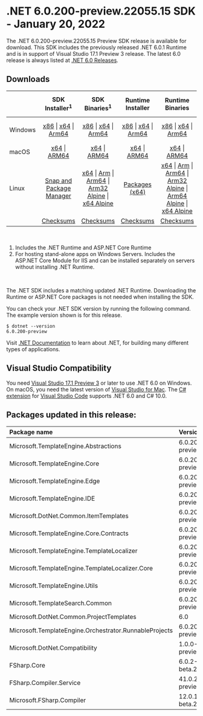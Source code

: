 # .NET 6.0.200-preview.22055.15 SDK - January 20, 2022

The .NET 6.0.200-preview.22055.15 Preview SDK release is available for download. This SDK includes the previously released .NET 6.0.1 Runtime and is in support of Visual Studio 17.1 Preview 3 release. The latest 6.0 release is always listed at [.NET 6.0 Releases](../README.md).


## Downloads

|           | SDK Installer<sup>1</sup>                        | SDK Binaries<sup>1</sup>                 | Runtime Installer                                        | Runtime Binaries                                 | ASP.NET Core Runtime           |Windows Desktop Runtime          |
| --------- | :------------------------------------------:     | :----------------------:                 | :---------------------------:                            | :-------------------------:                      | :-----------------:            | :-----------------:            |
| Windows   | [x86][dotnet-sdk-win-x86.exe] \| [x64][dotnet-sdk-win-x64.exe] \| [Arm64][dotnet-sdk-win-arm64.exe] | [x86][dotnet-sdk-win-x86.zip] \| [x64][dotnet-sdk-win-x64.zip] \|  [Arm64][dotnet-sdk-win-arm64.zip] | [x86][dotnet-runtime-win-x86.exe] \| [x64][dotnet-runtime-win-x64.exe] \| [Arm64][dotnet-runtime-win-arm64.exe] | [x86][dotnet-runtime-win-x86.zip] \| [x64][dotnet-runtime-win-x64.zip] \| [Arm64][dotnet-runtime-win-arm64.zip] | [x86][aspnetcore-runtime-win-x86.exe] \| [x64][aspnetcore-runtime-win-x64.exe] \|<br/> [Hosting Bundle][dotnet-hosting-win.exe]<sup>2</sup> | [x86][windowsdesktop-runtime-win-x86.exe] \| [x64][windowsdesktop-runtime-win-x64.exe] \| [Arm64][windowsdesktop-runtime-win-arm64.exe] |
| macOS     | [x64][dotnet-sdk-osx-x64.pkg] \| [ARM64][dotnet-sdk-osx-arm64.pkg] | [x64][dotnet-sdk-osx-x64.tar.gz] \| [ARM64][dotnet-sdk-osx-arm64.tar.gz]  | [x64][dotnet-runtime-osx-x64.pkg] \| [ARM64][dotnet-runtime-osx-arm64.pkg] | [x64][dotnet-runtime-osx-x64.tar.gz] \| [ARM64][dotnet-runtime-osx-arm64.tar.gz]| [x64][aspnetcore-runtime-osx-x64.tar.gz] \| [ARM64][aspnetcore-runtime-osx-arm64.tar.gz] | - |<sup>1</sup>
| Linux     |  [Snap and Package Manager](../install-linux.md)  | [x64][dotnet-sdk-linux-x64.tar.gz] \| [Arm][dotnet-sdk-linux-arm.tar.gz]  \| [Arm64][dotnet-sdk-linux-arm64.tar.gz] \| [Arm32 Alpine][dotnet-sdk-linux-musl-arm.tar.gz]  \| [x64 Alpine][dotnet-sdk-linux-musl-x64.tar.gz] | [Packages (x64)][linux-packages] | [x64][dotnet-runtime-linux-x64.tar.gz] \| [Arm][dotnet-runtime-linux-arm.tar.gz] \| [Arm64][dotnet-runtime-linux-arm64.tar.gz] \| [Arm32 Alpine][dotnet-runtime-linux-musl-arm.tar.gz] \| [Arm64 Alpine][dotnet-runtime-linux-musl-arm64.tar.gz] \| [x64 Alpine][dotnet-runtime-linux-musl-x64.tar.gz]  | [x64][aspnetcore-runtime-linux-x64.tar.gz]<sup>1</sup>  \| [Arm][aspnetcore-runtime-linux-arm.tar.gz]<sup>1</sup> \| [Arm64][aspnetcore-runtime-linux-arm64.tar.gz]<sup>1</sup> \| [x64 Alpine][aspnetcore-runtime-linux-musl-x64.tar.gz] | - | <sup>1</sup> |
|  | [Checksums][checksums-sdk]                             | [Checksums][checksums-sdk]                                      | [Checksums][checksums-runtime]                             | [Checksums][checksums-runtime]  | [Checksums][checksums-runtime]  | [Checksums][checksums-runtime]

</br>

1. Includes the .NET Runtime and ASP.NET Core Runtime
2. For hosting stand-alone apps on Windows Servers. Includes the ASP.NET Core Module for IIS and can be installed separately on servers without installing .NET Runtime.

</br>

The .NET SDK includes a matching updated .NET Runtime. Downloading the Runtime or ASP.NET Core packages is not needed when installing the SDK.

You can check your .NET SDK version by running the following command. The example version shown is for this release.

```console
$ dotnet --version
6.0.200-preview
```
Visit [.NET Documentation](https://learn.microsoft.com/dotnet/core/) to learn about .NET, for building many different types of applications.




## Visual Studio Compatibility

You need [Visual Studio 17.1 Preview 3](https://visualstudio.microsoft.com) or later to use .NET 6.0 on Windows. On macOS, you need the latest version of [Visual Studio for Mac](https://visualstudio.microsoft.com/vs/mac/). The [C# extension](https://code.visualstudio.com/docs/languages/dotnet) for [Visual Studio Code](https://code.visualstudio.com/) supports .NET 6.0 and C# 10.0.


[blob-runtime]: https://dotnetcli.blob.core.windows.net/dotnet/Runtime/
[blob-sdk]: https://dotnetcli.blob.core.windows.net/dotnet/Sdk/
[release-notes]: https://github.com/dotnet/core/blob/main/release-notes/6.0/6.0.1/6.0.200-preview-sdk.md

[checksums-runtime]: https://dotnetcli.blob.core.windows.net/dotnet/checksums/6.0.1-sha.txt
[checksums-sdk]: https://dotnetcli.blob.core.windows.net/dotnet/checksums/6.0.1-sha.txt

[linux-install]: https://learn.microsoft.com/dotnet/core/install/linux
[linux-setup]: https://github.com/dotnet/core/blob/main/Documentation/linux-setup.md

[dotnet-blog]:  https://devblogs.microsoft.com/dotnet/announcing-net-6/
[aspnet-blog]: https://devblogs.microsoft.com/dotnet/announcing-asp-net-core-in-net-6/
[maui-blog]: https://devblogs.microsoft.com/dotnet/update-on-dotnet-maui/

[linux-packages]: ../install-linux.md

## Packages updated in this release:

Package name | Version
:----------- | :------------------
Microsoft.TemplateEngine.Abstractions | 6.0.200-preview.21623.5.nupkg
Microsoft.TemplateEngine.Core | 6.0.200-preview.21623.5.nupkg
Microsoft.TemplateEngine.Edge | 6.0.200-preview.21623.5.nupkg
Microsoft.TemplateEngine.IDE | 6.0.200-preview.21623.5.nupkg
Microsoft.DotNet.Common.ItemTemplates | 6.0.200-preview.21623.5.nupkg
Microsoft.TemplateEngine.Core.Contracts | 6.0.200-preview.21623.5.nupkg
Microsoft.TemplateEngine.TemplateLocalizer | 6.0.200-preview.21623.5.nupkg
Microsoft.TemplateEngine.TemplateLocalizer.Core | 6.0.200-preview.21623.5.nupkg
Microsoft.TemplateEngine.Utils | 6.0.200-preview.21623.5.nupkg
Microsoft.TemplateSearch.Common | 6.0.200-preview.21623.5.nupkg
Microsoft.DotNet.Common.ProjectTemplates | 6.0 | 6.0.200-preview.21623.5.nupkg
Microsoft.TemplateEngine.Orchestrator.RunnableProjects | 6.0.200-preview.21623.5.nupkg
Microsoft.DotNet.Compatibility | 1.0.0-preview.22055.20.nupkg
FSharp.Core | 6.0.2-beta.21610.1.nupkg
FSharp.Compiler.Service | 41.0.2-preview.21610.1.nupkg
Microsoft.FSharp.Compiler | 12.0.1-beta.21610.1.nupkg





[//]: # ( Runtime 6.0.1)
[dotnet-runtime-linux-arm.tar.gz]: https://download.visualstudio.microsoft.com/download/pr/bdea32df-7ab8-47f5-8f8c-3de28d5771d0/c839293beeace695b6698debaedd345e/dotnet-runtime-6.0.1-linux-arm.tar.gz
[dotnet-runtime-linux-arm64.tar.gz]: https://download.visualstudio.microsoft.com/download/pr/002742a9-8107-4434-a208-863f07e09397/75884224d828a34b7c5f070df5213553/dotnet-runtime-6.0.1-linux-arm64.tar.gz
[dotnet-runtime-linux-musl-arm.tar.gz]: https://download.visualstudio.microsoft.com/download/pr/ec103bef-97f1-463f-b456-1dfe2473780b/5bbf354345896169c2bff2ec93e522b5/dotnet-runtime-6.0.1-linux-musl-arm.tar.gz
[dotnet-runtime-linux-musl-arm64.tar.gz]: https://download.visualstudio.microsoft.com/download/pr/90106452-a511-4dea-a51c-efe756434492/111563cc5d540a59dd0b6c74f5146ca8/dotnet-runtime-6.0.1-linux-musl-arm64.tar.gz
[dotnet-runtime-linux-musl-x64.tar.gz]: https://download.visualstudio.microsoft.com/download/pr/0bd52fac-c9ac-4403-a8a0-60cce7f6787d/90cc619f2797076a89e97f497fa8495c/dotnet-runtime-6.0.1-linux-musl-x64.tar.gz
[dotnet-runtime-linux-x64.tar.gz]: https://download.visualstudio.microsoft.com/download/pr/be8a513c-f3bb-4fbd-b382-6596cf0d67b5/968e205c44eabd205b8ea98be250b880/dotnet-runtime-6.0.1-linux-x64.tar.gz
[dotnet-runtime-osx-arm64.pkg]: https://download.visualstudio.microsoft.com/download/pr/51646583-741c-481e-b598-f13dc719cdf4/3adaa0faa24326fd7cc2265e957339bf/dotnet-runtime-6.0.1-osx-arm64.pkg
[dotnet-runtime-osx-arm64.tar.gz]: https://download.visualstudio.microsoft.com/download/pr/88d4eaf6-3e85-4f99-92d3-46b85e0d0289/e233ec478e24c415cbde0ff712148f03/dotnet-runtime-6.0.1-osx-arm64.tar.gz
[dotnet-runtime-osx-x64.pkg]: https://download.visualstudio.microsoft.com/download/pr/6824b342-4659-40a1-ab73-25dd43e5e225/e57b1bfa437cf152f2d7064246bfb653/dotnet-runtime-6.0.1-osx-x64.pkg
[dotnet-runtime-osx-x64.tar.gz]: https://download.visualstudio.microsoft.com/download/pr/56ae949c-f246-44e3-bdb3-a89847123ed2/d35135999651b78c0ef42b0e19cf06c0/dotnet-runtime-6.0.1-osx-x64.tar.gz
[dotnet-runtime-win-arm64.exe]: https://download.visualstudio.microsoft.com/download/pr/5523e915-f92b-421a-84a5-303831c56f38/d415141f5879c047878673eb69dfd5cd/dotnet-runtime-6.0.1-win-arm64.exe
[dotnet-runtime-win-arm64.zip]: https://download.visualstudio.microsoft.com/download/pr/6158fb62-88aa-4767-9c62-7c0b8cd778c1/5ede5da1545e5619a699d76eea3942fb/dotnet-runtime-6.0.1-win-arm64.zip
[dotnet-runtime-win-x64.exe]: https://download.visualstudio.microsoft.com/download/pr/df4372ca-82c8-4bfa-acf9-c49e27279e7e/6bddefd26964017ff520dc1443029e04/dotnet-runtime-6.0.1-win-x64.exe
[dotnet-runtime-win-x64.zip]: https://download.visualstudio.microsoft.com/download/pr/9347a0de-bc9f-455d-8224-2fdcdd4e92fe/83d5eeca56ad51922e47e8bd3880f738/dotnet-runtime-6.0.1-win-x64.zip
[dotnet-runtime-win-x86.exe]: https://download.visualstudio.microsoft.com/download/pr/a4583478-b841-4b42-8118-a40069a16ba7/402e04d30b6df8b9f0e191bbbf45a217/dotnet-runtime-6.0.1-win-x86.exe
[dotnet-runtime-win-x86.zip]: https://download.visualstudio.microsoft.com/download/pr/0c58583d-467f-423e-8271-46c86a7b5889/eab14c017492f514442ecb7d5df8b4a2/dotnet-runtime-6.0.1-win-x86.zip

[//]: # ( WindowsDesktop 6.0.1)
[windowsdesktop-runtime-win-arm64.exe]: https://download.visualstudio.microsoft.com/download/pr/f30c6083-6119-4a10-8b01-ded5d7dac269/00c6ada6ace3b0ff1b0468bc27d84129/windowsdesktop-runtime-6.0.1-win-arm64.exe
[windowsdesktop-runtime-win-x64.exe]: https://download.visualstudio.microsoft.com/download/pr/bf058765-6f71-4971-aee1-15229d8bfb3e/c3366e6b74bec066487cd643f915274d/windowsdesktop-runtime-6.0.1-win-x64.exe
[windowsdesktop-runtime-win-x86.exe]: https://download.visualstudio.microsoft.com/download/pr/7977218c-1a01-4b69-a8ec-9d9311a6de5b/4c74f995295be78a9ebe1d5fede8f7f3/windowsdesktop-runtime-6.0.1-win-x86.exe

[//]: # ( ASP 6.0.1)
[aspnetcore-runtime-linux-arm.tar.gz]: https://download.visualstudio.microsoft.com/download/pr/ff3b2714-0dee-4cf9-94ee-cb9f5ded285f/d6bfe8668428f9eb28acdf6b6f5a81bc/aspnetcore-runtime-6.0.1-linux-arm.tar.gz
[aspnetcore-runtime-linux-arm64.tar.gz]: https://download.visualstudio.microsoft.com/download/pr/01f8a4af-9d6c-40ff-b834-a1d73105a9d5/aba0525a8b8cb745ac70ecd671acf0e0/aspnetcore-runtime-6.0.1-linux-arm64.tar.gz
[aspnetcore-runtime-linux-musl-arm.tar.gz]: https://download.visualstudio.microsoft.com/download/pr/2f867681-deb8-4eab-bf1b-01a90afa2ef8/3c0b6aa2c5973b89a5e91fb2b627ae05/aspnetcore-runtime-6.0.1-linux-musl-arm.tar.gz
[aspnetcore-runtime-linux-musl-arm64.tar.gz]: https://download.visualstudio.microsoft.com/download/pr/9278d7dc-3cb7-4428-be20-56df885011b9/0ef3b37ed737cebccd3c5675e0d7b1ee/aspnetcore-runtime-6.0.1-linux-musl-arm64.tar.gz
[aspnetcore-runtime-linux-musl-x64.tar.gz]: https://download.visualstudio.microsoft.com/download/pr/f0f65ac3-3a10-45a0-950b-e6772ea3851b/cdbd4726e259f87d40f336cbc48a2493/aspnetcore-runtime-6.0.1-linux-musl-x64.tar.gz
[aspnetcore-runtime-linux-x64.tar.gz]: https://download.visualstudio.microsoft.com/download/pr/32230fb9-df1e-4b86-b009-12d889cbfa8a/f57a5d92327bb2936caac94bcf602c22/aspnetcore-runtime-6.0.1-linux-x64.tar.gz
[aspnetcore-runtime-osx-arm64.tar.gz]: https://download.visualstudio.microsoft.com/download/pr/1bfc1445-dc00-4bee-b63e-3752d6669cc6/7f04f913c40349a653b1b47e9133e11b/aspnetcore-runtime-6.0.1-osx-arm64.tar.gz
[aspnetcore-runtime-osx-x64.tar.gz]: https://download.visualstudio.microsoft.com/download/pr/0cd8b55e-7d7e-41c5-93f3-ebc7ffc18ddc/fd3c2698214d01e5b4b57d5d9b53b0e4/aspnetcore-runtime-6.0.1-osx-x64.tar.gz
[aspnetcore-runtime-win-arm64.zip]: https://download.visualstudio.microsoft.com/download/pr/7f88f691-c9bd-49a8-a273-2544550f817a/ee2371e7cf252b7bc6cfc44dc5462a69/aspnetcore-runtime-6.0.1-win-arm64.zip
[aspnetcore-runtime-win-x64.exe]: https://download.visualstudio.microsoft.com/download/pr/d526db30-5bfe-4c24-808c-4d8f5d2ba479/ae90c40bdefb2f1775d812ede8e84309/aspnetcore-runtime-6.0.1-win-x64.exe
[aspnetcore-runtime-win-x64.zip]: https://download.visualstudio.microsoft.com/download/pr/820770c3-1a48-4a4f-bde3-792c925fee63/f44564603cc0592e4a3f33205a0273ba/aspnetcore-runtime-6.0.1-win-x64.zip
[aspnetcore-runtime-win-x86.exe]: https://download.visualstudio.microsoft.com/download/pr/a706a729-c897-4e01-b51e-af8bf9c0183e/25d022b1b1976ab267ffd862d140dc20/aspnetcore-runtime-6.0.1-win-x86.exe
[aspnetcore-runtime-win-x86.zip]: https://download.visualstudio.microsoft.com/download/pr/c487f9aa-c73a-4f00-bf7b-51007e1688e2/2b9d173afdd59a81746be036f758a6d7/aspnetcore-runtime-6.0.1-win-x86.zip
[dotnet-hosting-win.exe]: https://download.visualstudio.microsoft.com/download/pr/b69fc347-c3c8-49bc-b452-dc89a1efdf7b/ebac64c8271dab3b9b1e87c72ef47374/dotnet-hosting-6.0.1-win.exe


[//]: # ( SDK 6.0.200-preview.22055.15)
[dotnet-sdk-linux-arm.tar.gz]: https://download.visualstudio.microsoft.com/download/pr/e566f3dd-2262-44db-aaeb-71bcf610de05/7b424c1d19aa0274968a655007f0ead2/dotnet-sdk-6.0.200-preview.22055.15-linux-arm.tar.gz
[dotnet-sdk-linux-arm64.tar.gz]: https://download.visualstudio.microsoft.com/download/pr/93b4c798-dc19-48ea-aebb-00fa530322c2/09fb1538eeef4f4c97f808b7ea39b28e/dotnet-sdk-6.0.200-preview.22055.15-linux-arm64.tar.gz
[dotnet-sdk-linux-musl-arm.tar.gz]: https://download.visualstudio.microsoft.com/download/pr/e7d897c0-a835-4265-8c5c-4d2f42bc309a/bc4dabf804361fe5ee0114268430e8ee/dotnet-sdk-6.0.200-preview.22055.15-linux-musl-arm.tar.gz
[dotnet-sdk-linux-musl-arm64.tar.gz]: https://download.visualstudio.microsoft.com/download/pr/46115e03-a503-4ec7-a075-bde710107fe3/3368275500de3058c65965d75583f48b/dotnet-sdk-6.0.200-preview.22055.15-linux-musl-arm64.tar.gz
[dotnet-sdk-linux-musl-x64.tar.gz]: https://download.visualstudio.microsoft.com/download/pr/10ca6f46-8d48-43ff-ac27-e9111e034bc2/cf0429d98af3c3d79c88998e32c691ee/dotnet-sdk-6.0.200-preview.22055.15-linux-musl-x64.tar.gz
[dotnet-sdk-linux-x64.tar.gz]: https://download.visualstudio.microsoft.com/download/pr/f411a26b-37f8-453e-8cf1-6106e1401bdf/c60b25119a45f1c1aca10c7ecc83759b/dotnet-sdk-6.0.200-preview.22055.15-linux-x64.tar.gz
[dotnet-sdk-osx-arm64.pkg]: https://download.visualstudio.microsoft.com/download/pr/f1613848-9361-45fc-b64a-bfd4bf04a23b/9a53dc04250acfb444fad5ded2260e9f/dotnet-sdk-6.0.200-preview.22055.15-osx-arm64.pkg
[dotnet-sdk-osx-arm64.tar.gz]: https://download.visualstudio.microsoft.com/download/pr/aa30f765-bd18-4923-9802-e04502bdf555/4c0b41bf6ac3f4639ce45feb84ddbb54/dotnet-sdk-6.0.200-preview.22055.15-osx-arm64.tar.gz
[dotnet-sdk-osx-x64.pkg]: https://download.visualstudio.microsoft.com/download/pr/77141b0e-c62b-4eef-bc74-2ca2ebe8b2da/4c4b2c70d613e5da179d555f02043094/dotnet-sdk-6.0.200-preview.22055.15-osx-x64.pkg
[dotnet-sdk-osx-x64.tar.gz]: https://download.visualstudio.microsoft.com/download/pr/d31773eb-7c5b-4fe2-a3d3-9db6ddeccad4/6441cbd39ee6002105587ad46a7b9f7a/dotnet-sdk-6.0.200-preview.22055.15-osx-x64.tar.gz
[dotnet-sdk-win-arm64.exe]: https://download.visualstudio.microsoft.com/download/pr/372b6a0f-3d35-455f-a491-5d32859c6eaa/c00ba9f1b45055d600995fa98c297ffe/dotnet-sdk-6.0.200-preview.22055.15-win-arm64.exe
[dotnet-sdk-win-arm64.zip]: https://download.visualstudio.microsoft.com/download/pr/8b25b7af-f2df-4f54-8f3d-6da16f5d9b1a/e4c69ce3ce78d1d1e91c323aced268d9/dotnet-sdk-6.0.200-preview.22055.15-win-arm64.zip
[dotnet-sdk-win-x64.exe]: https://download.visualstudio.microsoft.com/download/pr/2ab6cce6-76af-43d4-913c-8406ff893bd0/c7873cb3d51d8f46a97ab4946bed5e72/dotnet-sdk-6.0.200-preview.22055.15-win-x64.exe
[dotnet-sdk-win-x64.zip]: https://download.visualstudio.microsoft.com/download/pr/de4eb1b3-1307-46a5-923b-51a4838872fe/41e4e5bcd57f60bcb911d67930213db7/dotnet-sdk-6.0.200-preview.22055.15-win-x64.zip
[dotnet-sdk-win-x86.exe]: https://download.visualstudio.microsoft.com/download/pr/d33ad26e-0ab2-4893-8348-2221a7f18a3a/8d73e203b3208edad1e3113338dff563/dotnet-sdk-6.0.200-preview.22055.15-win-x86.exe
[dotnet-sdk-win-x86.zip]: https://download.visualstudio.microsoft.com/download/pr/a84b9b30-e5fd-407a-97d6-e14f54eebc51/232912450405b2278c06a692197e87ad/dotnet-sdk-6.0.200-preview.22055.15-win-x86.zip


